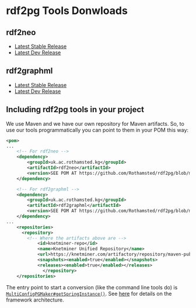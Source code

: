 [WARNING]: # (Downloads.md is auto-generated from Downloads_template.md. DO NOT CHANGE the former!)

# rdf2pg Tools Donwloads

## rdf2neo

* [Latest Stable Release](%rdf2neoRel%)
* [Latest Dev Release](%rdf2neoSnap%)

## rdf2graphml

* [Latest Stable Release](%rdf2graphmlRel%)
* [Latest Dev Release](%rdf2graphmlSnap%)

## Including rdf2pg tools in your project

We use Maven and we have our own repository for Maven artifacts. So, to use our tools 
programmatically you can point to them in your POM this way:

```xml
<pom>
...
	<!-- For rdf2neo -->
	<dependency>
		<groupId>uk.ac.rothamsted.kg</groupId>
		<artifactId>rdf2neo</artifactId>
		<version>SEE POM AT https://github.com/Rothamsted/rdf2pg/blob/master/rdf2neo/pom.xml</version>
	</dependency>

	<!-- For rdf2graphml -->
	<dependency>
		<groupId>uk.ac.rothamsted.kg</groupId>
		<artifactId>rdf2graphml</artifactId>
		<version>SEE POM AT https://github.com/Rothamsted/rdf2pg/blob/master/rdf2graphml/pom.xml</version>
	</dependency>
...
	<repositories>
	  <repository>
	  	<!-- Where the artifacts above are -->
			<id>knetminer-repo</id>
			<name>Knetminer Unified Repository</name>
			<url>https://knetminer.com/artifactory/repository/maven-public</url>
			<snapshots><enabled>true</enabled></snapshots>
			<releases><enabled>true</enabled></releases>
			  </repository>
	</repositories>	
```

The entry point to start a conversion (like the command line tools do) is 
[`MultiConfigPGMaker#getSpringInstance()`](TODO). See [here][10] for details on the framework
architecture.

[10]: https://github.com/Rothamsted/rdf2pg/wiki/rdf2pg-Architecture
